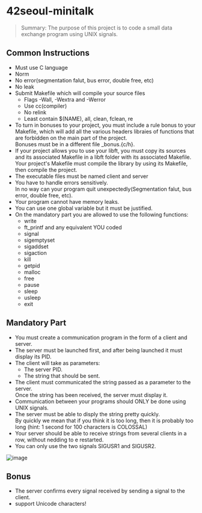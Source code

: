 # 42seoul-minitalk
> Summary: The purpose of this project is to code a small data exchange program using UNIX signals.

## Common Instructions
- Must use C language
- Norm
- No error(segmentation falut, bus error, double free, etc)
- No leak
- Submit Makefile which will compile your source files
  - Flags -Wall, -Wextra and -Werror
  - Use cc(compiler)
  - No relink
  - Least contain $(NAME), all, clean, fclean, re
- To turn in bonuses to your project, you must include a rule bonus to your Makefile, which will add all the various headers libraies of functions that are forbidden on the main part of the project.\
Bonuses must be in a different file _bonus.{c/h}.
- If your project allows you to use your libft, you must copy its sources and its associated Makefile in a libft folder with its associated Makefile.\
Your project's Makefile must compile the library by using its Makefile, then compile the project.
- The executable files must be named client and server
- You have to handle errors sensitively.\
In no way can your program quit unexpectedly(Segmentation falut, bus error, double free, etc).
- Your program cannot have memory leaks.
- You can use one global variable but it must be justified.
- On the mandatory part you are allowed to use the following functions:
  - write
  - ft_printf and any equivalent YOU coded
  - signal
  - sigemptyset
  - sigaddset
  - sigaction
  - kill
  - getpid
  - malloc
  - free
  - pause
  - sleep
  - usleep
  - exit

## Mandatory Part
- You must create a communication program in the form of a client and server.
- The server must be launched first, and after being launched it must display its PID.
- The client will take as parameters:
  - The server PID.
  - The string that should be sent.
- The client must communicated the string passed as a parameter to the server.\
Once the string has been received, the server must display it.
- Communication between your programs should ONLY be done using UNIX signals.
- The server must be able to disply the string pretty quickly.\
By quickly we mean that if you think it is too long, then it is probably too long (hint: 1 second for 100 characters is COLOSSAL)
- Your server should be able to receive strings from several clients in a row, without nedding to e restarted.
- You can only use the two signals SIGUSR1 and SIGUSR2.

![image](https://user-images.githubusercontent.com/74703501/146633592-5c707c20-6466-4768-b3f5-b9cdf071b67c.png)

## Bonus
- The server confirms every signal received by sending a signal to the client.
- support Unicode characters!

